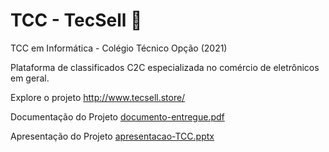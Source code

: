 # TCC - TecSell 🚀
TCC em Informática - Colégio Técnico Opção (2021)

Plataforma de classificados C2C especializada no comércio de eletrônicos em geral.

Explore o projeto
http://www.tecsell.store/

Documentação do Projeto
[documento-entregue.pdf](https://github.com/JoaoLive100/TecSell/files/8342064/documento-entregue.pdf)

Apresentação do Projeto
[apresentacao-TCC.pptx](https://github.com/JoaoLive100/TecSell/files/8342067/apresentacao-TCC.pptx)
